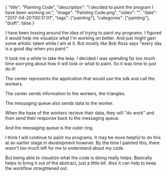 
{
  "title": "Painting Code",
  "description": "I decided to point the program I have been working on.",
  "image": "Painting Code.png",
  "video": "",
  "date": "2017-04-20T00:17:01",
  "tags": ["painting"],
  "categories": ["painting"],
  "draft": false
}


I have been tossing around the idea of trying to paint my programs.  I figured it would help me visualize what I'm working on better.  And just might gain some artistic talent while I am at it.  But mostly like Bob Ross says "every day is a good day when you paint."

It took me a while to take the leap.  I decided I was spending far too much time worrying about how it will look or what to paint.  So it was time to just do it!

The center represents the application that would use the sdk and call the workers.

The center sends information to the workers, the triangles.

The messaging queue also sends data to the worker.

When the base of the workers recieve their data, they will "do work" and then send their response back to the messaging queue.

And the messaging queue is the outer ring.

I think I will continue to paint my programs.  It may be more helpful to do this at an earlier stage in development however.  By the time I painted this, there wasn't too much left for me to understand about my code.

But being able to visualize what the code is doing really helps.  Basically helps to bring it out of the abstract, just a  little bit.  Also it can help to keep the workflow straightened out.
